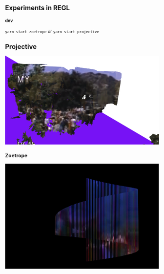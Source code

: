 ## Experiments in REGL


#### dev

`yarn start zoetrope` or `yarn start projective`

## Projective

![projective](/screenshots/projective.png)

### Zoetrope

![zoetrope](/screenshots/zoetrope.png)

